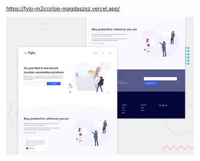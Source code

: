 
https://fylo-m2ccirlop-magdaszsz.vercel.app/

![Design preview for the Fylo landing page with two column layout challenge](./design/desktop-preview.jpg)
